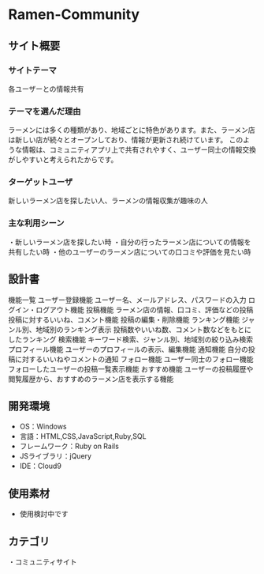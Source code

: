 # Ramen-Community

## サイト概要
### サイトテーマ
各ユーザーとの情報共有

### テーマを選んだ理由
ラーメンには多くの種類があり、地域ごとに特色があります。また、ラーメン店は新しい店が続々とオープンしており、情報が更新され続けています。
このような情報は、コミュニティアプリ上で共有されやすく、ユーザー同士の情報交換がしやすいと考えられたからです。

### ターゲットユーザ
新しいラーメン店を探したい人、ラーメンの情報収集が趣味の人

### 主な利用シーン
・新しいラーメン店を探したい時
・自分の行ったラーメン店についての情報を共有したい時
・他のユーザーのラーメン店についての口コミや評価を見たい時


## 設計書

機能一覧
ユーザー登録機能
ユーザー名、メールアドレス、パスワードの入力
ログイン・ログアウト機能
投稿機能
ラーメン店の情報、口コミ、評価などの投稿
投稿に対するいいね、コメント機能
投稿の編集・削除機能
ランキング機能
ジャンル別、地域別のランキング表示
投稿数やいいね数、コメント数などをもとにしたランキング
検索機能
キーワード検索、ジャンル別、地域別の絞り込み検索
プロフィール機能
ユーザーのプロフィールの表示、編集機能
通知機能
自分の投稿に対するいいねやコメントの通知
フォロー機能
ユーザー同士のフォロー機能
フォローしたユーザーの投稿一覧表示機能
おすすめ機能
ユーザーの投稿履歴や閲覧履歴から、おすすめのラーメン店を表示する機能

## 開発環境
- OS：Windows
- 言語：HTML,CSS,JavaScript,Ruby,SQL
- フレームワーク：Ruby on Rails
- JSライブラリ：jQuery
- IDE：Cloud9

## 使用素材
- 使用検討中です

## カテゴリ
・コミュニティサイト
